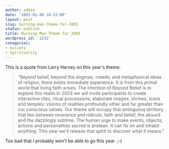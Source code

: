 ```yaml
---
author: admin
date: '2003-01-08 18:22:00'
layout: post
slug: burning-man-theme-for-2003
status: publish
title: Burning Man Theme for 2003
wordpress_id: '1232'
categories:
- Society
- Spirituality
---
```

This is a quote from Larry Harvey on this year's theme:
<blockquote>"Beyond belief, beyond the dogmas, creeds, and metaphysical ideas of religion, there exists immediate experience.  It is from this primal world that living faith arises.  The intention of Beyond Belief is to explore this realm.In 2003 we will invite participants to create interactive rites, ritual processions, elaborate images, shrines, icons and temples: visions of realities profoundly other and far greater than our conscious selves. Our theme will occupy that ambiguous territory that lies between reverence and ridicule, faith and belief, the absurd and the dazzlingly sublime. The human urge to make events, objects, actions and personalities sacred is protean. It can fix on and inhabit anything. This year we'll release that spirit to discover what it means."</blockquote>
Too bad that I probably won't be able to go this year. ;-(

